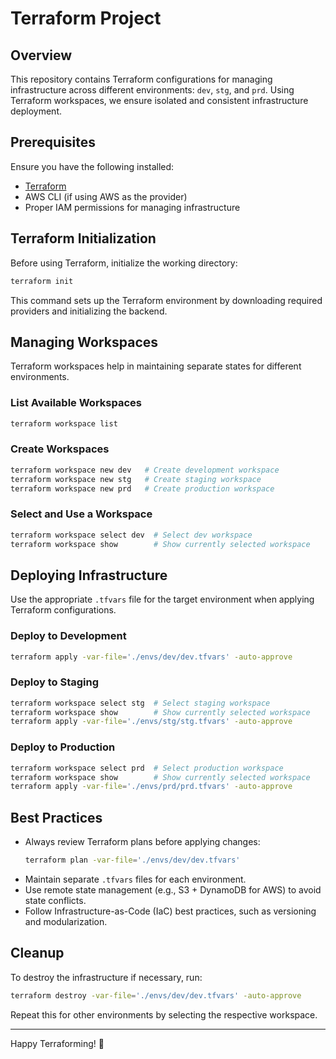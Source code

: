 # Terraform Project

## Overview
This repository contains Terraform configurations for managing infrastructure across different environments: `dev`, `stg`, and `prd`. Using Terraform workspaces, we ensure isolated and consistent infrastructure deployment.

## Prerequisites
Ensure you have the following installed:
- [Terraform](https://www.terraform.io/downloads)
- AWS CLI (if using AWS as the provider)
- Proper IAM permissions for managing infrastructure

## Terraform Initialization
Before using Terraform, initialize the working directory:
```sh
terraform init
```
This command sets up the Terraform environment by downloading required providers and initializing the backend.

## Managing Workspaces
Terraform workspaces help in maintaining separate states for different environments.

### List Available Workspaces
```sh
terraform workspace list
```

### Create Workspaces
```sh
terraform workspace new dev   # Create development workspace
terraform workspace new stg   # Create staging workspace
terraform workspace new prd   # Create production workspace
```

### Select and Use a Workspace
```sh
terraform workspace select dev  # Select dev workspace
terraform workspace show        # Show currently selected workspace
```

## Deploying Infrastructure
Use the appropriate `.tfvars` file for the target environment when applying Terraform configurations.

### Deploy to Development
```sh
terraform apply -var-file='./envs/dev/dev.tfvars' -auto-approve
```

### Deploy to Staging
```sh
terraform workspace select stg  # Select staging workspace
terraform workspace show        # Show currently selected workspace
terraform apply -var-file='./envs/stg/stg.tfvars' -auto-approve
```

### Deploy to Production
```sh
terraform workspace select prd  # Select production workspace
terraform workspace show        # Show currently selected workspace
terraform apply -var-file='./envs/prd/prd.tfvars' -auto-approve
```

## Best Practices
- Always review Terraform plans before applying changes:
  ```sh
  terraform plan -var-file='./envs/dev/dev.tfvars'
  ```
- Maintain separate `.tfvars` files for each environment.
- Use remote state management (e.g., S3 + DynamoDB for AWS) to avoid state conflicts.
- Follow Infrastructure-as-Code (IaC) best practices, such as versioning and modularization.

## Cleanup
To destroy the infrastructure if necessary, run:
```sh
terraform destroy -var-file='./envs/dev/dev.tfvars' -auto-approve
```
Repeat this for other environments by selecting the respective workspace.

---

Happy Terraforming! 🚀
